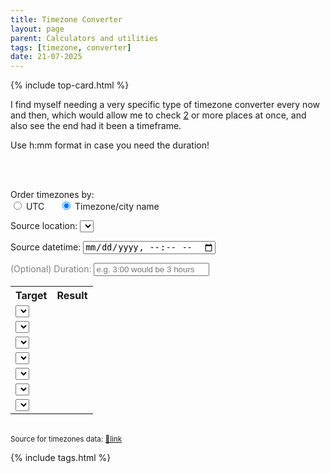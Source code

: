```yaml
---
title: Timezone Converter
layout: page
parent: Calculators and utilities
tags: [timezone, converter]
date: 21-07-2025
---
```

{% include top-card.html %}

I find myself needing a very specific type of timezone converter every now and then, which would allow me to check <a href="https://www.youtube.com/watch?v=Y_oars3LSXE">2</a> or more places at once, and also see the end had it been a timeframe.

Use h:mm format in case you need the duration!

<br /><br />

<script src="{{ site.baseurl }}/assets/js/timezones.js"></script>

<span>Order timezones by:</span><br />
<label>
    <input type="radio" name="ordering" value="utc" onchange="reorder()"> UTC 
</label>
<label style="margin-left: 20px;">
    <input type="radio" name="ordering" value="name" checked onchange="reorder()"> Timezone/city name
</label>

Source location:
<select class="tzs" name="sourceTimezone" id="sourceTimezone" onchange="refresh()">

Source datetime:
<input id="sourceDateTime" type="datetime-local" onchange="refresh()">

<span style="color: grey">(Optional) Duration:</span>
<input id="duration" type="text" placeholder="e.g. 3:00 would be 3 hours" onchange="refresh()">

<div id="timezonesConverter">
    <table>
        <tr>
            <th>Target</th>
            <th>Result</th>
        </tr>
        <tr>
            <td><select class="tzs" name="targetTimezone1" id="targetTimezone1" onchange="refreshOne(id)"></select></td>
            <td><span class="result" id="targetResult1"></span></td>
        </tr>
        <tr>
            <td><select class="tzs" name="targetTimezone2" id="targetTimezone2" onchange="refreshOne(id)"></select></td>
            <td><span class="result" id="targetResult2"></span></td>
        </tr>
        <tr>
            <td><select class="tzs" name="targetTimezone3" id="targetTimezone3" onchange="refreshOne(id)"></select></td>
            <td><span class="result" id="targetResult3"></span></td>
        </tr>
        <tr>
            <td><select class="tzs" name="targetTimezone4" id="targetTimezone4" onchange="refreshOne(id)"></select></td>
            <td><span class="result" id="targetResult4"></span></td>
        </tr>
        <tr>
            <td><select class="tzs" name="targetTimezone5" id="targetTimezone5" onchange="refreshOne(id)"></select></td>
            <td><span class="result" id="targetResult5"></span></td>
        </tr>
        <tr>
            <td><select class="tzs" name="targetTimezone6" id="targetTimezone6" onchange="refreshOne(id)"></select></td>
            <td><span class="result" id="targetResult6"></span></td>
        </tr>
        <tr>
            <td><select class="tzs" name="targetTimezone7" id="targetTimezone7" onchange="refreshOne(id)"></select></td>
            <td><span class="result" id="targetResult7"></span></td>
        </tr>
    </table>
</div>
<br />
<small>Source for timezones data: <a href="https://gist.github.com/arodu/3b0f2cd901c07da0ef70">🔗link</a></small>

{% include tags.html %}